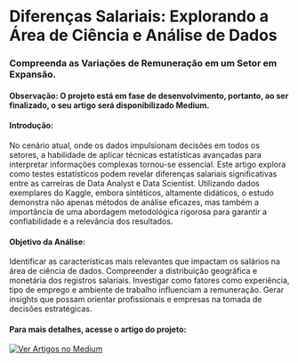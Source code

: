 # Diferenças Salariais: Explorando a Área de Ciência e Análise de Dados
### Compreenda as Variações de Remuneração em um Setor em Expansão.

#### Observação: O projeto está em fase de desenvolvimento, portanto, ao ser finalizado, o seu artigo será disponibilizado Medium.

#### Introdução:
No cenário atual, onde os dados impulsionam decisões em todos os setores, a habilidade de aplicar técnicas estatísticas avançadas para interpretar informações complexas tornou-se essencial. Este artigo explora como testes estatísticos podem revelar diferenças salariais significativas entre as carreiras de Data Analyst e Data Scientist. Utilizando dados exemplares do Kaggle, embora sintéticos, altamente didáticos, o estudo demonstra não apenas métodos de análise eficazes, mas também a importância de uma abordagem metodológica rigorosa para garantir a confiabilidade e a relevância dos resultados.

#### Objetivo da Análise:
Identificar as características mais relevantes que impactam os salários na área de ciência de dados.
Compreender a distribuição geográfica e monetária dos registros salariais.
Investigar como fatores como experiência, tipo de emprego e ambiente de trabalho influenciam a remuneração.
Gerar insights que possam orientar profissionais e empresas na tomada de decisões estratégicas.

#### Para mais detalhes, acesse o artigo do projeto:
[![Ver Artigos no Medium](https://img.shields.io/badge/Ver_Artigos_no_Medium-03A57B?style=flat-square&logo=Medium&logoColor=white)](https://medium.com/@pedroalves112020)
